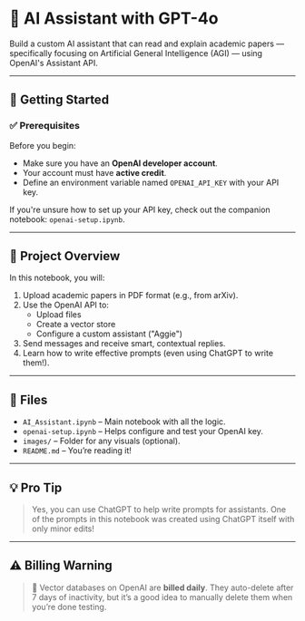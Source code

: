# 🤖 AI Assistant with GPT-4o

Build a custom AI assistant that can read and explain academic papers — specifically focusing on Artificial General Intelligence (AGI) — using OpenAI's Assistant API.

---

## 🚀 Getting Started

### ✅ Prerequisites

Before you begin:

- Make sure you have an **OpenAI developer account**.
- Your account must have **active credit**.
- Define an environment variable named `OPENAI_API_KEY` with your API key.

If you're unsure how to set up your API key, check out the companion notebook: `openai-setup.ipynb`.

---

## 📘 Project Overview

In this notebook, you will:

1. Upload academic papers in PDF format (e.g., from arXiv).
2. Use the OpenAI API to:
   - Upload files
   - Create a vector store
   - Configure a custom assistant ("Aggie")
3. Send messages and receive smart, contextual replies.
4. Learn how to write effective prompts (even using ChatGPT to write them!).

---

## 📂 Files

- `AI_Assistant.ipynb` – Main notebook with all the logic.
- `openai-setup.ipynb` – Helps configure and test your OpenAI key.
- `images/` – Folder for any visuals (optional).
- `README.md` – You’re reading it!

---

## 💡 Pro Tip

> Yes, you can use ChatGPT to help write prompts for assistants. One of the prompts in this notebook was created using ChatGPT itself with only minor edits!

---

## ⚠️ Billing Warning

> 🧠 Vector databases on OpenAI are **billed daily**. They auto-delete after 7 days of inactivity, but it’s a good idea to manually delete them when you’re done testing.
